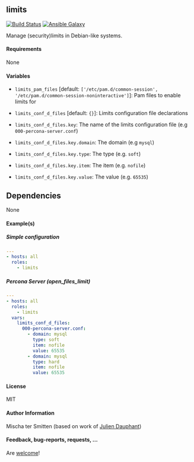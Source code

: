 ## limits

[![Build Status](https://travis-ci.org/Oefenweb/ansible-limits.svg?branch=master)](https://travis-ci.org/Oefenweb/ansible-limits) [![Ansible Galaxy](http://img.shields.io/badge/ansible--galaxy-limits-blue.svg)](https://galaxy.ansible.com/list#/roles/4396)

Manage (security)limits in Debian-like systems.

#### Requirements

None

#### Variables

* `limits_pam_files` [default: `['/etc/pam.d/common-session', '/etc/pam.d/common-session-noninteractive']`]: Pam files to enable limits for

* `limits_conf_d_files` [default: `{}`]: Limits configuration file declarations
* `limits_conf_d_files.key`: The name of the limits configuration file (e.g `000-percona-server.conf`)
* `limits_conf_d_files.key.domain`: The domain (e.g `mysql`)
* `limits_conf_d_files.key.type`: The type (e.g. `soft`)
* `limits_conf_d_files.key.item`: The item (e.g. `nofile`)
* `limits_conf_d_files.key.value`: The value (e.g. `65535`)

## Dependencies

None

#### Example(s)

##### Simple configuration

```yaml
---
- hosts: all
  roles:
    - limits
```

##### Percona Server (open_files_limit)

```yaml
---
- hosts: all
  roles:
    - limits
  vars:
    limits_conf_d_files:
      000-percona-server.conf:
        - domain: mysql
          type: soft
          item: nofile
          value: 65535
        - domain: mysql
          type: hard
          item: nofile
          value: 65535
```

#### License

MIT

#### Author Information

Mischa ter Smitten (based on work of [Julien Dauphant](https://github.com/jdauphant))

#### Feedback, bug-reports, requests, ...

Are [welcome](https://github.com/Oefenweb/ansible-limits/issues)!
